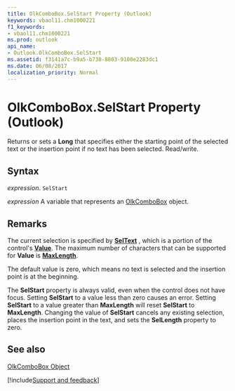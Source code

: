 ```yaml
---
title: OlkComboBox.SelStart Property (Outlook)
keywords: vbaol11.chm1000221
f1_keywords:
- vbaol11.chm1000221
ms.prod: outlook
api_name:
- Outlook.OlkComboBox.SelStart
ms.assetid: f3141a7c-b9a5-b738-8803-9100e2283dc1
ms.date: 06/08/2017
localization_priority: Normal
---
```



# OlkComboBox.SelStart Property (Outlook)

Returns or sets a  **Long** that specifies either the starting point of the selected text or the insertion point if no text has been selected. Read/write.


## Syntax

_expression_. `SelStart`

_expression_ A variable that represents an [OlkComboBox](./Outlook.OlkComboBox.md) object.


## Remarks

The current selection is specified by  **[SelText](Outlook.OlkComboBox.SelText.md)** , which is a portion of the control's **[Value](Outlook.OlkComboBox.Value.md)**. The maximum number of characters that can be supported for **Value** is **[MaxLength](Outlook.OlkComboBox.MaxLength.md)**.

The default value is zero, which means no text is selected and the insertion point is at the beginning.

The  **SelStart** property is always valid, even when the control does not have focus. Setting **SelStart** to a value less than zero causes an error. Setting **SelStart** to a value greater than **MaxLength** will reset **SelStart** to **MaxLength**. Changing the value of **SelStart** cancels any existing selection, places the insertion point in the text, and sets the **SelLength** property to zero.


## See also


[OlkComboBox Object](Outlook.OlkComboBox.md)

[!include[Support and feedback](~/includes/feedback-boilerplate.md)]